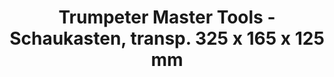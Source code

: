 ---
layout: product
title: "Trumpeter Master Tools - Schaukasten, transp. 325 x 165 x 125 mm"
price: "N/A" 
desc: "N/A"
img_path: "/assets/img/TRU09814.jpg"
brand: "N/A"
available: false
special_offer: false
new: false
soon: false
cat: "0N/A"
subcat: "0N/A"
subsubcat: "0N/A"
sifra: "TRU09814"
popular: false
---